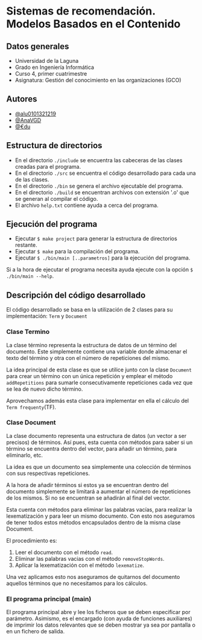# Sistemas de recomendación. Modelos Basados en el Contenido
## Datos generales
- Universidad de la Laguna
- Grado en Ingeniería Informática
- Curso 4, primer cuatrimestre
- Asignatura: Gestión del conocimiento en las organizaciones (GCO)
## Autores
- [@alu0101321219](https://github.com/alu0101321219)
- [@AnaVGD](https://github.com/AnaVGD)
- [@€du](https://github.com/edurguezsb)

## Estructura de directorios
- En el directorio `./include` se encuentra las cabeceras de las clases creadas para el programa.
- En el directorio `./src` se encuentra el código desarrollado para cada una de las clases.
- En el directorio `./bin` se genera el archivo ejecutable del programa.
- En el directorio `./build` se encuentran archivos con extensión '.o' que se generan al compilar el código.
- El archivo `help.txt` contiene ayuda a cerca del programa.
## Ejecución del programa
- Ejecutar `$ make project` para generar la estructura de directorios restante.
- Ejecutar `$ make` para la compilación del programa.
- Ejecutar `$ ./bin/main [..parametros]` para la ejecución del programa.

Si a la hora de ejecutar el programa necesita ayuda ejecute con la opción `$ ./bin/main --help`.

## Descripción del código desarrollado
El código desarrollado se basa en la utilización de 2 clases para su implementación: `Term` y `Document`
### Clase Termino
La clase término representa la estructura de datos de un término del documento. Este simplemente contiene una variable donde almacenar el texto del término y otra con el número de repeticiones del mismo.

La idea principal de esta clase es que se utilice junto con la clase `Document` para crear un término con un única repetición y emplear el método `addRepetitions` para sumarle consecutivamente repeticiones cada vez que se lea de nuevo dicho término.

Aprovechamos además esta clase para implementar en ella el cálculo del `Term frequenty`(TF).

### Clase Document
La clase documento representa una estructura de datos (un vector a ser precisos) de términos. Así pues, esta cuenta con métodos para saber si un término se encuentra dentro del vector, para añadir un término, para eliminarlo, etc.

La idea es que un documento sea simplemente una colección de términos con sus respectivas repeticiones.

A la hora de añadir términos si estos ya se encuentran dentro del documento simplemente se limitará a aumentar el número de repeticiones de los mismos. Si no se encuentran se añadirán al final del vector.

Esta cuenta con métodos para eliminar las palabras vacías, para realizar la lexematización y para leer un mismo documento. Con esto nos aseguramos de tener todos estos métodos encapsulados dentro de la misma clase Document.

El procedimiento es:
1. Leer el documento con el método `read`.
2. Eliminar las palabras vacias con el método `removeStopWords`.
3. Aplicar la lexematización con el método `lexematize`.

Una vez aplicamos esto nos aseguramos de quitarnos del documento aquellos términos que no necesitamos para los cálculos.

### El programa principal (main)
El programa principal abre y lee los ficheros que se deben especificar por parámetro. Asimismo, es el encargado (con ayuda de funciones auxiliares) de imprimir los datos relevantes que se deben mostrar ya sea por pantalla o en un fichero de salida.